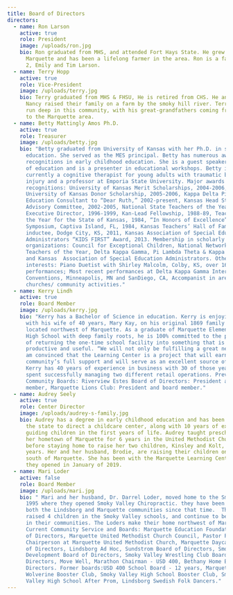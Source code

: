 ```yaml
---
title: Board of Directors
directors:
  - name: Ron Larson
    active: true
    role: President
    image: /uploads/ron.jpg
    bio: Ron graduated from MHS, and attended Fort Hays State. He grew up in
      Marquette and has been a lifelong farmer in the area. Ron is a father of
      2, Emily and Tim Larson.
  - name: Terry Hopp
    active: true
    role: Vice-President
    image: /uploads/terry.jpg
    bio: Terry graduated from MHS & FHSU, He is retired from CHS. He and his wife
      Nancy raised their family on a farm by the smoky hill river. Terry's roots
      run deep in this community, with his great-grandfathers coming from Sweden
      to the Marquette area.
  - name: Betty Mattingly Amos Ph.D.
    active: true
    role: Treasurer
    image: /uploads/betty.jpg
    bio: "Betty graduated from University of Kansas with her Ph.D. in special
      education. She served as the MES principal. Betty has numerous awards and
      recognitions in early childhood education. She is a guest speaker in areas
      of education and is a presenter in educational workshops. Betty is
      currently a cognitive therapist for young adults with traumatic brain
      injury and a professor at Emporia State University. Major awards and
      recognitions: University of Kansas Merit Scholarships, 2004-2006,
      University of Kansas Donor Scholarship, 2005-2006, Kappa Delta Pi Special
      Education Consultant to “Dear Ruth,” 2002-present, Kansas Head Start
      Advisory Committee, 2002-2005, National State Teachers of the Year,
      Executive Director, 1996-1999, Kan-Lead Fellowship, 1988-89, Teacher of
      the Year for the State of Kansas, 1984, “In Honors of Excellence”
      Symposium, Captiva Island, FL, 1984, Kansas Teachers’ Hall of Fame
      inductee, Dodge City, KS, 2011, Kansas Association of Special Education
      Administrators “KIDS FIRST” Award, 2013. Membership in scholarly
      organizations: Council for Exceptional Children, National Network of State
      Teachers of the Year, Delta Kappa Gamma, Pi Lambda Theta & Kappa Delta Pi,
      and Kansas  Association of Special Education Administrators. Other
      interests: Piano Duetist with Shirley Malcolm, Colby, KS, over 165
      performances; Most recent performances at Delta Kappa Gamma International
      Conventions, Minneapolis, MN and SanDiego, CA, Accompanist in area
      churches/ community activities."
  - name: Kerry Lindh
    active: true
    role: Board Member
    image: /uploads/kerry.jpg
    bio: "Kerry has a Bachelor of Science in education. Kerry is enjoying retirement
      with his wife of 40 years, Mary Kay, on his original 1869 family homestead
      located northwest of Marquette. As a graduate of Marquette Elementary and
      High School with deep family roots, he is 100% committed to the prospect
      of returning the one-time school facility into something that is
      productive and useful. “We will not only be fulfilling a great need but I
      am convinced that the Learning Center is a project that will earn the
      community’s full support and will serve as an excellent source of pride.”
      Kerry has 40 years of experience in business with 30 of those years being
      spent successfully managing two different retail operations. Previous
      Community Boards: Riverview Estes Board of Directors: President and board
      member, Marquette Lions Club: President and board member."
  - name: Audrey Seely
    active: true
    role: Center Director
    image: /uploads/audrey-s-family.jpg
    bio: Audrey has a degree in early childhood education and has been certified by
      the state to direct a childcare center, along with 10 years of experience
      guiding children in the first years of life. Audrey taught preschool in
      her hometown of Marquette for 6 years in the United Methodist Church
      before staying home to raise her two children, Kinsley and Kolt, for 3
      years. Her and her husband, Brodie, are raising their children on a farm
      south of Marquette. She has been with the Marquette Learning Center since
      they opened in January of 2019.
  - name: Mari Loder
    active: false
    role: Board Member
    image: /uploads/mari.jpg
    bio: " Mari and her husband, Dr. Darrel Loder, moved home to the Smoky Valley in
      1995 where they opened Smoky Valley Chiropractic. they have been active in
      both the Lindsborg and Marquette communities since that time.  They have
      raised 4 children in the Smoky Valley schools, and continue to be involved
      in their communities. The Loders make their home northwest of Marquette.
      Current Community Service and Boards: Marquette Education Foundation Board
      of Directors, Marquette United Methodist Church Council, Pastor Parish
      Chairperson at Marquette United Methodist Church, Marquette Daycare Board
      of Directors, Lindsborg Ad Hoc, Sundstrom Board of Directors, Smoky Valley
      Development Board of Directors, Smoky Valley Wrestling Club Board of
      Directors, Move Well, Marathon Chairman - USD 400, Bethany Home Board of
      Directors. Former boards:USD 400 School Board - 12 years, Marquette
      Wolverine Booster Club, Smoky Valley High School Booster Club, Smoky
      Valley High School After Prom, Lindsborg Swedish Folk Dancers."
---
```

